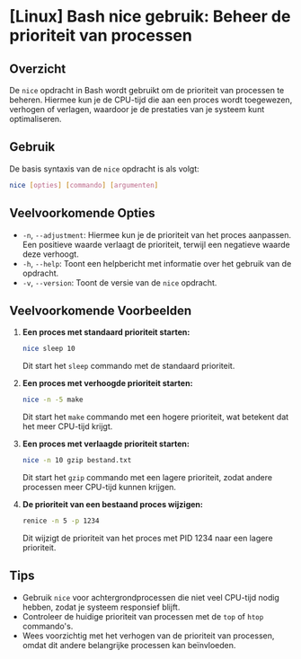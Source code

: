 # [Linux] Bash nice gebruik: Beheer de prioriteit van processen

## Overzicht
De `nice` opdracht in Bash wordt gebruikt om de prioriteit van processen te beheren. Hiermee kun je de CPU-tijd die aan een proces wordt toegewezen, verhogen of verlagen, waardoor je de prestaties van je systeem kunt optimaliseren.

## Gebruik
De basis syntaxis van de `nice` opdracht is als volgt:

```bash
nice [opties] [commando] [argumenten]
```

## Veelvoorkomende Opties
- `-n`, `--adjustment`: Hiermee kun je de prioriteit van het proces aanpassen. Een positieve waarde verlaagt de prioriteit, terwijl een negatieve waarde deze verhoogt.
- `-h`, `--help`: Toont een helpbericht met informatie over het gebruik van de opdracht.
- `-v`, `--version`: Toont de versie van de `nice` opdracht.

## Veelvoorkomende Voorbeelden

1. **Een proces met standaard prioriteit starten:**
   ```bash
   nice sleep 10
   ```
   Dit start het `sleep` commando met de standaard prioriteit.

2. **Een proces met verhoogde prioriteit starten:**
   ```bash
   nice -n -5 make
   ```
   Dit start het `make` commando met een hogere prioriteit, wat betekent dat het meer CPU-tijd krijgt.

3. **Een proces met verlaagde prioriteit starten:**
   ```bash
   nice -n 10 gzip bestand.txt
   ```
   Dit start het `gzip` commando met een lagere prioriteit, zodat andere processen meer CPU-tijd kunnen krijgen.

4. **De prioriteit van een bestaand proces wijzigen:**
   ```bash
   renice -n 5 -p 1234
   ```
   Dit wijzigt de prioriteit van het proces met PID 1234 naar een lagere prioriteit.

## Tips
- Gebruik `nice` voor achtergrondprocessen die niet veel CPU-tijd nodig hebben, zodat je systeem responsief blijft.
- Controleer de huidige prioriteit van processen met de `top` of `htop` commando's.
- Wees voorzichtig met het verhogen van de prioriteit van processen, omdat dit andere belangrijke processen kan beïnvloeden.